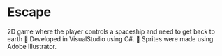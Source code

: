 # Escape
2D game where the player controls a spaceship and need to get back to earth
	Developed in VisualStudio using C#.
	Sprites were made using Adobe Illustrator.
